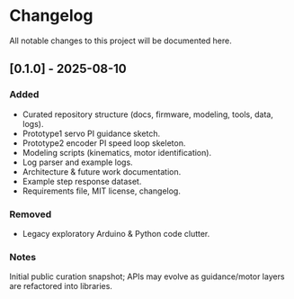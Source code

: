 # Changelog
All notable changes to this project will be documented here.

## [0.1.0] - 2025-08-10
### Added
- Curated repository structure (docs, firmware, modeling, tools, data, logs).
- Prototype1 servo PI guidance sketch.
- Prototype2 encoder PI speed loop skeleton.
- Modeling scripts (kinematics, motor identification).
- Log parser and example logs.
- Architecture & future work documentation.
- Example step response dataset.
- Requirements file, MIT license, changelog.

### Removed
- Legacy exploratory Arduino & Python code clutter.

### Notes
Initial public curation snapshot; APIs may evolve as guidance/motor layers are refactored into libraries.
